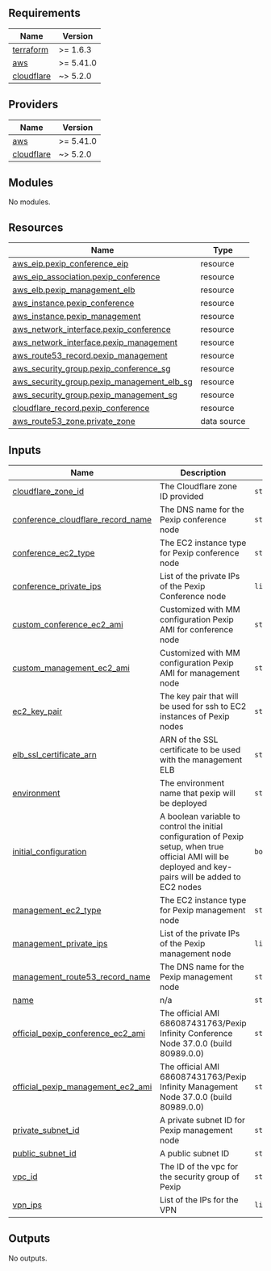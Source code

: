 ## Requirements

| Name | Version |
|------|---------|
| <a name="requirement_terraform"></a> [terraform](#requirement\_terraform) | >= 1.6.3 |
| <a name="requirement_aws"></a> [aws](#requirement\_aws) | >= 5.41.0 |
| <a name="requirement_cloudflare"></a> [cloudflare](#requirement\_cloudflare) | ~> 5.2.0 |

## Providers

| Name | Version |
|------|---------|
| <a name="provider_aws"></a> [aws](#provider\_aws) | >= 5.41.0 |
| <a name="provider_cloudflare"></a> [cloudflare](#provider\_cloudflare) | ~> 5.2.0 |

## Modules

No modules.

## Resources

| Name | Type |
|------|------|
| [aws_eip.pexip_conference_eip](https://registry.terraform.io/providers/hashicorp/aws/latest/docs/resources/eip) | resource |
| [aws_eip_association.pexip_conference](https://registry.terraform.io/providers/hashicorp/aws/latest/docs/resources/eip_association) | resource |
| [aws_elb.pexip_management_elb](https://registry.terraform.io/providers/hashicorp/aws/latest/docs/resources/elb) | resource |
| [aws_instance.pexip_conference](https://registry.terraform.io/providers/hashicorp/aws/latest/docs/resources/instance) | resource |
| [aws_instance.pexip_management](https://registry.terraform.io/providers/hashicorp/aws/latest/docs/resources/instance) | resource |
| [aws_network_interface.pexip_conference](https://registry.terraform.io/providers/hashicorp/aws/latest/docs/resources/network_interface) | resource |
| [aws_network_interface.pexip_management](https://registry.terraform.io/providers/hashicorp/aws/latest/docs/resources/network_interface) | resource |
| [aws_route53_record.pexip_management](https://registry.terraform.io/providers/hashicorp/aws/latest/docs/resources/route53_record) | resource |
| [aws_security_group.pexip_conference_sg](https://registry.terraform.io/providers/hashicorp/aws/latest/docs/resources/security_group) | resource |
| [aws_security_group.pexip_management_elb_sg](https://registry.terraform.io/providers/hashicorp/aws/latest/docs/resources/security_group) | resource |
| [aws_security_group.pexip_management_sg](https://registry.terraform.io/providers/hashicorp/aws/latest/docs/resources/security_group) | resource |
| [cloudflare_record.pexip_conference](https://registry.terraform.io/providers/cloudflare/cloudflare/latest/docs/resources/record) | resource |
| [aws_route53_zone.private_zone](https://registry.terraform.io/providers/hashicorp/aws/latest/docs/data-sources/route53_zone) | data source |

## Inputs

| Name | Description | Type | Default | Required |
|------|-------------|------|---------|:--------:|
| <a name="input_cloudflare_zone_id"></a> [cloudflare\_zone\_id](#input\_cloudflare\_zone\_id) | The Cloudflare zone ID provided | `string` | n/a | yes |
| <a name="input_conference_cloudflare_record_name"></a> [conference\_cloudflare\_record\_name](#input\_conference\_cloudflare\_record\_name) | The DNS name for the Pexip conference node | `string` | n/a | yes |
| <a name="input_conference_ec2_type"></a> [conference\_ec2\_type](#input\_conference\_ec2\_type) | The EC2 instance type for Pexip conference node | `string` | n/a | yes |
| <a name="input_conference_private_ips"></a> [conference\_private\_ips](#input\_conference\_private\_ips) | List of the private IPs of the Pexip Conference node | `list(string)` | n/a | yes |
| <a name="input_custom_conference_ec2_ami"></a> [custom\_conference\_ec2\_ami](#input\_custom\_conference\_ec2\_ami) | Customized with MM configuration Pexip AMI for conference node | `string` | n/a | yes |
| <a name="input_custom_management_ec2_ami"></a> [custom\_management\_ec2\_ami](#input\_custom\_management\_ec2\_ami) | Customized with MM configuration Pexip AMI for management node | `string` | n/a | yes |
| <a name="input_ec2_key_pair"></a> [ec2\_key\_pair](#input\_ec2\_key\_pair) | The key pair that will be used for ssh to EC2 instances of Pexip nodes | `string` | n/a | yes |
| <a name="input_elb_ssl_certificate_arn"></a> [elb\_ssl\_certificate\_arn](#input\_elb\_ssl\_certificate\_arn) | ARN of the SSL certificate to be used with the management ELB | `string` | n/a | yes |
| <a name="input_environment"></a> [environment](#input\_environment) | The environment name that pexip will be deployed | `string` | n/a | yes |
| <a name="input_initial_configuration"></a> [initial\_configuration](#input\_initial\_configuration) | A boolean variable to control the initial configuration of Pexip setup, when true official AMI will be deployed and key-pairs will be added to EC2 nodes | `bool` | `true` | no |
| <a name="input_management_ec2_type"></a> [management\_ec2\_type](#input\_management\_ec2\_type) | The EC2 instance type for Pexip management node | `string` | n/a | yes |
| <a name="input_management_private_ips"></a> [management\_private\_ips](#input\_management\_private\_ips) | List of the private IPs of the Pexip management node | `list(string)` | n/a | yes |
| <a name="input_management_route53_record_name"></a> [management\_route53\_record\_name](#input\_management\_route53\_record\_name) | The DNS name for the Pexip management node | `string` | n/a | yes |
| <a name="input_name"></a> [name](#input\_name) | n/a | `string` | `"pexip"` | no |
| <a name="input_official_pexip_conference_ec2_ami"></a> [official\_pexip\_conference\_ec2\_ami](#input\_official\_pexip\_conference\_ec2\_ami) | The official AMI 686087431763/Pexip Infinity Conference Node 37.0.0 (build 80989.0.0) | `string` | `"ami-0d48fecb4209bb660"` | no |
| <a name="input_official_pexip_management_ec2_ami"></a> [official\_pexip\_management\_ec2\_ami](#input\_official\_pexip\_management\_ec2\_ami) | The official AMI 686087431763/Pexip Infinity Management Node 37.0.0 (build 80989.0.0) | `string` | `"ami-06a8e3534fc60c76b"` | no |
| <a name="input_private_subnet_id"></a> [private\_subnet\_id](#input\_private\_subnet\_id) | A private subnet ID for Pexip management node | `string` | n/a | yes |
| <a name="input_public_subnet_id"></a> [public\_subnet\_id](#input\_public\_subnet\_id) | A public subnet ID | `string` | n/a | yes |
| <a name="input_vpc_id"></a> [vpc\_id](#input\_vpc\_id) | The ID of the vpc for the security group of Pexip | `string` | n/a | yes |
| <a name="input_vpn_ips"></a> [vpn\_ips](#input\_vpn\_ips) | List of the IPs for the VPN | `list(string)` | n/a | yes |

## Outputs

No outputs.

